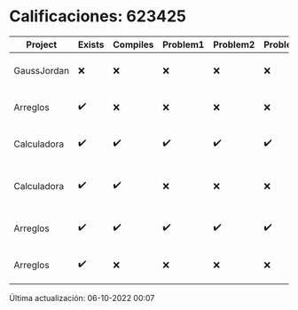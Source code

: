 # Calificaciones: 623425
|Project|Exists|Compiles|Problem1|Problem2|Problem3|Extra|CommitHash|CommitDate|CheckDate|Comments|DueDate|Grade|
|-|-|-|-|-|-|-|-|-|-|-|-|-|
|GaussJordan|❌|❌|❌|❌|❌|❌|NA|NA|06-10-2022 00:07:51|No se encontró el archivo en PracticasCompuI/GaussJordan/GaussJordan.cpp|12-10-2022 21:00:00|5|
|Arreglos|✔️|❌|❌|❌|❌|❌|bddf96743bf7acc695432d0b2ccdf09649a6086d|29-09-2022 09:52:51|30-09-2022 16:09:41|Tu código no compila|05-10-2020 21:00:00|5.0|
|Calculadora|✔️|✔️|✔️|✔️|✔️|❌|3cc8bd48fa66d53fbd1ef243420204d2e788a9ff|28-09-2022 14:42:54|28-09-2022 14:54:44|No sale con código diferente de cero con división entre cero|28-09-2022 21:00:00|10.0|
|Calculadora|✔️|✔️|❌|❌|❌|❌|a4cfa3536978c2ccf1299b3d4f0bdf0d25d8e7bd|28-09-2022 11:43:50|28-09-2022 12:51:07|Revisa la operación suma-No implementaste operaciones con números flotantes-Revisa la operación división-No sale con código diferente de cero con división entre cero|28-09-2022 21:00:00|6.0|
|Arreglos|✔️|✔️|✔️|✔️|✔️|✔️|436ba0617aa92824795e39daa13efbce2aea6520|04-10-2022 19:43:17|04-10-2022 20:02:11|¡Excelente trabajo!|05-10-2020 21:00:00|10.0|
|Arreglos|✔️|❌|❌|❌|❌|❌|a0a36a68ff76d96693508c453202fd35e923b751|04-10-2022 18:02:02|04-10-2022 18:59:43|Tu código no compila|05-10-2020 21:00:00|5.0|

Última actualización: 06-10-2022 00:07
